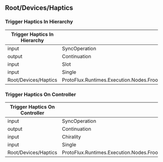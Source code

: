 <!-----------------------------------------------------------------------+
 ! This file has been generated using a script. Do not edit it manually. !
 ! Edit the individual node pages instead.                               !
 +----------------------------------------------------------------------->

## Root/Devices/Haptics

### Trigger Haptics In Hierarchy

<!-- embed:start:ProtoFlux.Runtimes.Execution.Nodes.FrooxEngine.Input.Haptics.TriggerHapticsInHierarchy -->
<!-- ProtofluxNode:start -->
| Trigger Haptics In Hierarchy | Type | Label |
| --- | ---- | ----- |
| input | SyncOperation | * |
| output | Continuation | Next |
| input | Slot | TargetHierarchy |
| input | Single | RelativeIntensity |
| Root/Devices/Haptics | ProtoFlux.Runtimes.Execution.Nodes.FrooxEngine.Input.Haptics.TriggerHapticsInHierarchy |  |
<!-- ProtofluxNode:end -->
<!-- embed:end:ProtoFlux.Runtimes.Execution.Nodes.FrooxEngine.Input.Haptics.TriggerHapticsInHierarchy -->


### Trigger Haptics On Controller

<!-- embed:start:ProtoFlux.Runtimes.Execution.Nodes.FrooxEngine.Input.Haptics.TriggerHapticsOnController -->
<!-- ProtofluxNode:start -->
| Trigger Haptics On Controller | Type | Label |
| --- | ---- | ----- |
| input | SyncOperation | * |
| output | Continuation | Next |
| input | Chirality | Side |
| input | Single | RelativeIntensity |
| Root/Devices/Haptics | ProtoFlux.Runtimes.Execution.Nodes.FrooxEngine.Input.Haptics.TriggerHapticsOnController |  |
<!-- ProtofluxNode:end -->
<!-- embed:end:ProtoFlux.Runtimes.Execution.Nodes.FrooxEngine.Input.Haptics.TriggerHapticsOnController -->


